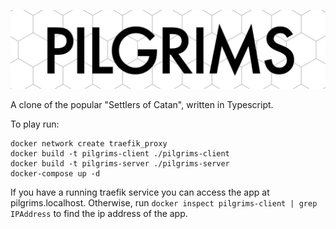 ![header](doc/header-simple.jpg "Pilgrims")

A clone of the popular "Settlers of Catan", written in Typescript.

To play run: 

    docker network create traefik_proxy
    docker build -t pilgrims-client ./pilgrims-client
    docker build -t pilgrims-server ./pilgrims-server
    docker-compose up -d

If you have a running traefik service you can access the app at pilgrims.localhost. 
Otherwise, run `docker inspect pilgrims-client | grep IPAddress` to find the ip address of the app.